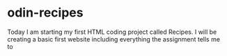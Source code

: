 # odin-recipes
Today I am starting my first HTML coding project called Recipes.
I will be creating a basic first website including everything the assignment tells me to
